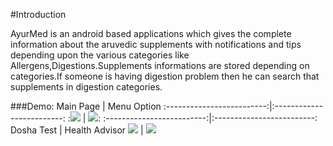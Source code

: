 #Introduction

AyurMed is an android based applications which gives the complete information about the aruvedic supplements with notifications and tips depending upon the various categories
like Allergens,Digestions.Supplements informations are stored depending on categories.If someone is having digestion problem then he can search that supplements in digestion categories.


###Demo: 
Main Page            |  Menu Option
:-------------------------:|:-------------------------:
:<img src="https://github.com/achyutdev/DevFest2015/blob/master/src/img/mainpage.JPG">  |  <img src="https://github.com/achyutdev/DevFest2015/blob/master/src/img/menubar.JPG">:
:-------------------------:|:-------------------------:
Dosha Test            |  Health Advisor
<img src="https://github.com/achyutdev/DevFest2015/blob/master/src/img/doshatest.JPG">  |  <img src="https://github.com/achyutdev/DevFest2015/blob/master/src/img/healthassigs.JPG">

